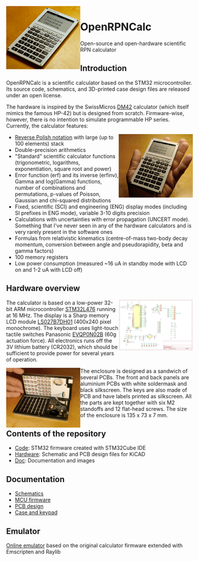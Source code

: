 <img src="Doc/images/photo_34.jpg?raw=true" width="200" align="left">

# OpenRPNCalc
Open-source and open-hardware scientific RPN calculator

## Introduction

OpenRPNCalc is a scientific calculator based on the STM32 microcontroller. Its source code, schematics, and 3D-printed case design files are released under an open license. 

The hardware is inspired by the SwissMicros [DM42](https://www.swissmicros.com/product/dm42) calculator (which itself mimics the famous HP-42) but is designed from scratch. Firmware-wise, however, there is no intention to simulate programmable HP series. Currently, the calculator features: 

<img src="Doc/images/photo_front.jpg?raw=true" width="200" align="right">

  * [Reverse Polish notation](https://www.hpmuseum.org/rpn.htm) with large (up to 100 elements) stack
  * Double-precision arithmetics
  * "Standard" scientific calculator functions (trigonometric, logarithms, exponentiation, square root and power)
  * Error function (erf) and its inverse (erfinv), Gamma and log(Gamma) functions, number of combinations and permutations, p-values of Poisson, Gaussian and chi-squared distributions
  * Fixed, scientific (SCI) and engineering (ENG) display modes (including SI prefixes in ENG mode), variable 3-10 digits precision
  * Calculations with uncertainties with error propagation (UNCERT mode). Something that I've never seen in any of the hardware calculators and is very rarely present in the software ones
  * Formulas from relativistic kinematics (centre-of-mass two-body decay momentum, conversion between angle and pseudorapidity, beta and gamma factors)
  * 100 memory registers
  * Low power consumption (measured ~16 uA in standby mode with LCD on and 1-2 uA with LCD off)

## Hardware overview

<img src="Doc/images/mcu_schematic.png" width="200" align="right">

The calculator is based on a low-power 32-bit ARM microcontroller [STM32L476](https://www.st.com/en/microcontrollers-microprocessors/stm32l476rg.html) running at 16 MHz. The display is a Sharp memory LCD module [LS027B7DH01](https://www.sharpsde.com/products/displays/model/LS027B7DH01/) (400x240 pixel monochrome). The keyboard uses light-touch tactile switches Panasonic [EVQP0N02B](https://www3.panasonic.biz/ac/e/search_num/index.jsp?c=detail%E2%88%82no=EVQP0N02B) (60g actuation force). All electronics runs off the 3V lithium battery (CR2032), which should be sufficient to provide power for several years of operation. 

<img src="Doc/images/photo_open.jpg?raw=true" width="200" align="left">

The enclosure is designed as a sandwich of several PCBs. The front and back panels are aluminium PCBs with white soldermask and black silkscreen. The keys are also made of PCB and have labels printed as silkscreen. All the parts are kept together with six M2 standoffs and 12 flat-head screws. The size of the enclosure is 135 x 73 x 7 mm. 

## Contents of the repository

   * [Code](Code): STM32 firmware created with STM32Cube IDE
   * [Hardware](Hardware): Schematic and PCB design files for KiCAD
   * [Doc](Doc): Documentation and images 

## Documentation

   * [Schematics](Doc/schematics.md)
   * [MCU firmware](Code/README.md)
   * [PCB design](Doc/pcb_design.md)
   * [Case and keypad](Doc/case_design.md)

## Emulator 

[Online emulator](https://apoluekt.github.io/OpenRPNCalc/Emulator/) based on the original calculator firmware extended with Emscripten and Raylib

